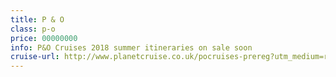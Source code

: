 ```yaml
---
title: P & O
class: p-o
price: 00000000
info: P&O Cruises 2018 summer itineraries on sale soon
cruise-url: http://www.planetcruise.co.uk/pocruises-prereg?utm_medium=referral&utm_source=secret-escapes&utm_campaign=website-po
---
```

